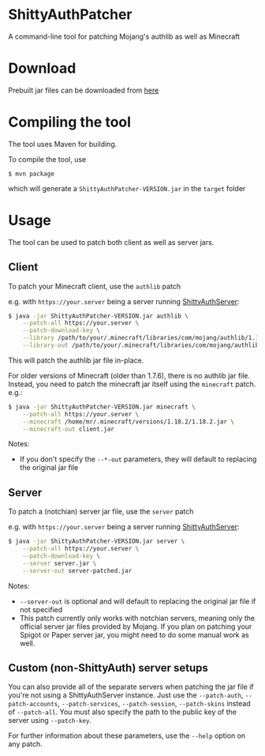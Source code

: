 # ShittyAuthPatcher
A command-line tool for patching Mojang's authlib as well as Minecraft

# Download
Prebuilt jar files can be downloaded from [here](https://ci.graphite-official.com/job/ShittyAuthPatcher/lastBuild/me.mrletsplay$ShittyAuthPatcher/)

# Compiling the tool
The tool uses Maven for building.

To compile the tool, use
```
$ mvn package
```
which will generate a `ShittyAuthPatcher-VERSION.jar` in the `target` folder

# Usage
The tool can be used to patch both client as well as server jars.

## Client
To patch your Minecraft client, use the `authlib` patch

e.g. with `https://your.server` being a server running [ShittyAuthServer](https://github.com/MrLetsplay2003/ShittyAuthServer):
```sh
$ java -jar ShittyAuthPatcher-VERSION.jar authlib \
    --patch-all https://your.server \
    --patch-download-key \
    --library /path/to/your/.minecraft/libraries/com/mojang/authlib/1.18.2/1.18.2.jar \
    --library-out /path/to/your/.minecraft/libraries/com/mojang/authlib/1.18.2/1.18.2.jar
```
This will patch the authlib jar file in-place.

For older versions of Minecraft (older than 1.7.6), there is no authlib jar file. Instead, you need to patch the minecraft jar itself using the `minecraft` patch.
e.g.:
```sh
$ java -jar ShittyAuthPatcher-VERSION.jar minecraft \
    --patch-all https://your.server \
    --minecraft /home/mr/.minecraft/versions/1.18.2/1.18.2.jar \
    --minecraft-out client.jar
```
Notes:
- If you don't specify the `--*-out` parameters, they will default to replacing the original jar file

## Server
To patch a (notchian) server jar file, use the `server` patch

e.g. with `https://your.server` being a server running [ShittyAuthServer](https://github.com/MrLetsplay2003/ShittyAuthServer):
```sh
$ java -jar ShittyAuthPatcher-VERSION.jar server \
    --patch-all https://your.server \
    --patch-download-key \
    --server server.jar \
    --server-out server-patched.jar
```
Notes:
- `--server-out` is optional and will default to replacing the original jar file if not specified
- This patch currently only works with notchian servers, meaning only the official server jar files provided by Mojang. If you plan on patching your Spigot or Paper server jar, you might need to do some manual work as well.

## Custom (non-ShittyAuth) server setups
You can also provide all of the separate servers when patching the jar file if you're not using a ShittyAuthServer instance. Just use the `--patch-auth`, `--patch-accounts`, `--patch-services`, `--patch-session`, `--patch-skins` instead of `--patch-all`. You must also specify the path to the public key of the server using `--patch-key`.

For further information about these parameters, use the `--help` option on any patch.